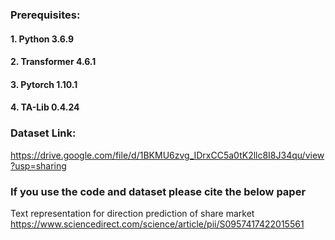 ### Prerequisites: 
#### 1. Python 3.6.9
#### 2. Transformer 4.6.1
#### 3. Pytorch 1.10.1
#### 4. TA-Lib 0.4.24

### Dataset Link:
https://drive.google.com/file/d/1BKMU6zvg_IDrxCC5a0tK2llc8I8J34qu/view?usp=sharing


### If you use the code and dataset please cite the below paper
Text representation for direction prediction of share market
https://www.sciencedirect.com/science/article/pii/S0957417422015561
